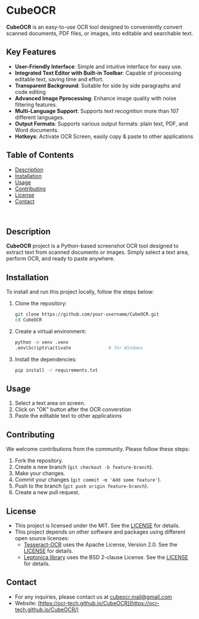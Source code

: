 # CubeOCR
<a id="readme-top"></a>


**CubeOCR** is an easy-to-use OCR tool designed to conveniently convert scanned documents, PDF files, or images, into editable and searchable text.

## Key Features

- **User-Friendly Interface**: Simple and intuitive interface for easy use.
- **Integrated Text Editor with Built-in Toolbar**: Capable of processing editable text, saving time and effort.
- **Transparent Background**: Suitable for side by side paragraphs and code editing 
- **Advanced Image Pprocessing**: Enhance image quality with noise filtering features.
- **Multi-Language Support**: Supports text recognition more than 107 different languages.
- **Output Formats**: Supports various output formats: plain text, PDF, and Word documents.
- **Hotkeys**: Activate OCR Screen, easily copy & paste to other applications


## Table of Contents
- [Description](#description)
- [Installation](#installation)
- [Usage](#usage)
- [Contributing](#contributing)
- [License](#license)
- [Contact](#contact)
<br>

## Description

**CubeOCR** project is a Python-based screenshot OCR tool designed to extract text from scanned documents or images. Simply select a text area, perform OCR, and ready to paste anywhere.


## Installation
To install and run this project locally, follow the steps below:
1. Clone the repository:

    ```bash
    git clone https://github.com/your-username/CubeOCR.git
    cd CubeOCR
    ```

2. Create a virtual environment:

    ```bash
    python -m venv .venv
    .env\Scripts\activate              # for Windows                    
    ```

3. Install the dependencies:

    ```bash
    pip install -r requirements.txt
    ```

## Usage

1. Select a text area on screen.
2. Click on "OK" button after the OCR converstion
3. Paste the editable text to other applications


## Contributing

We welcome contributions from the community. Please follow these steps:
1. Fork the repository.
2. Create a new branch (`git checkout -b feature-branch`).
3. Make your changes.
4. Commit your changes (`git commit -m 'Add some feature'`).
5. Push to the branch (`git push origin feature-branch`).
6. Create a new pull request.


## License
- This project is licensed under the MIT. See the [LICENSE](https://github.com/OCR-tech/CubeOCR/blob/main/LICENSE) for details.
- This project depends on other software and packages using different open source licenses:
    - [Tesseract-OCR](https://github.com/UB-Mannheim/tesseract) uses the Apache License, Version 2.0. See the [LICENSE](http://www.apache.org/licenses/LICENSE-2.0) for details.
    - [Leptonica library](http://www.leptonica.org/) uses the BSD 2-clause License. See the [LICENSE](http://www.leptonica.org/about-the-license.html) for details.


## Contact
-  For any inquiries, please contact us at cubeocr.mail@gmail.com
-  Website: [https://ocr-tech.github.io/CubeOCR](https://ocr-tech.github.io/CubeOCR/)











